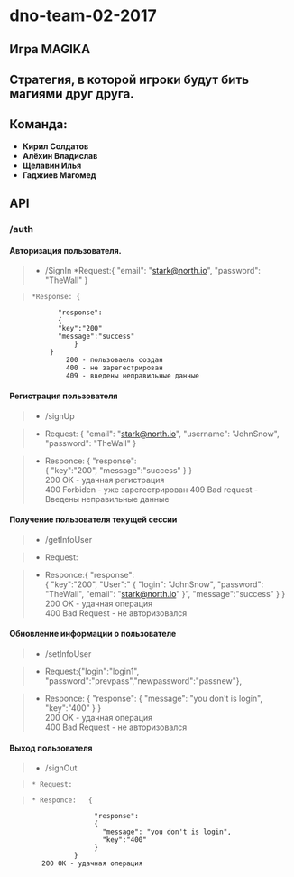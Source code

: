 # dno-team-02-2017
## Игра MAGIKA
## Стратегия, в которой игроки будут бить магиями друг друга. 
## Команда:
  * **Кирил Солдатов**
  * **Алёхин Владислав**
  * **Щелавин Илья**
  * **Гаджиев Магомед**

## API
###  /auth
#### Авторизация пользователя.
>* /SignIn
>     *Request:{ "email": "stark@north.io", "password": "TheWall" }

>     *Response: {
	            "response":		
  	         	{
 				"key":"200"
				"message":"success"
         	        }
	          }
                  200 - пользоваель создан
                  400 - не зарегестрирован
                  409 - введены неправильные данные
		  
#### Регистрация пользователя  
>* /signUp

>    * Request: { "email": "stark@north.io", "username": "JohnSnow", "password": "TheWall" }

>    * Responce:
        {
		"response":		
  			{
				"key":"200",
				"message":"success"
		}
	}       
         200 OK - удачная регистрация  
         400 Forbiden - уже зарегестрирован
	 409 Bad request - Введены неправильные данные
#### Получение пользователя текущей сессии  
>* /getInfoUser

>    * Request: 
            
>    * Responce:{
                  "response":		
                    {
                    "key":"200",
                    "User":"
                      {
                        "login": "JohnSnow", 
                        "password": "TheWall",
                         "email": "stark@north.io"
                    }”,
                    "message":"success"
                  }
                }  
             200 OK - удачная операция  
             400 Bad Request - не авторизовался 

#### Обновление информации о пользователе  
>* /setInfoUser

>    * Request:{"login":"login1", "password":"prevpass","newpassword":"passnew"},
	    
>    * Responce:
                  {
                        "response":
                        {
                          "message": "you don't is login",
                          "key":"400"
                        }
                   }            
                      200 OK - удачная операция  
                      400 Bad Request - не авторизовался
#### Выход пользователя  
>* /signOut

>     * Request: 

>     * Responce:	{
                       	 "response":
                       	 {
                       	   "message": "you don't is login",
                       	   "key":"400"
                       	 }
                   	}   
		   	200 OK - удачная операция  



